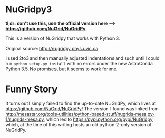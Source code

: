 # NuGridpy3
**tl;dr: don't use this, use the official version here --> https://github.com/NuGrid/NuGridPy**

This is a version of NuGridpy that works with Python 3.

Original source: http://nugridpy.phys.uvic.ca

I used 2to3 and then manually adjusted indentations and such until I could run `python setup.py install` with no errors under the new AstroConda Python 3.5. No promises, but it seems to work for me.

# Funny Story
It turns out I simply failed to find the up-to-date NuGridPy, which lives at https://github.com/NuGrid/NuGridPy! The version I found was linked from http://mesastar.org/tools-utilities/python-based-stuff/nugrids-mesa.py-1/nugrids-mesa.py, which led to https://pypi.python.org/pypi/NuGridpy, which, at the time of this writing hosts an old python-2-only version of NuGridPy.
